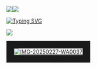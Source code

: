 <a><img src='https://i.imgur.com/LyHic3i.gif'/></a><a><img src='https://i.imgur.com/LyHic3i.gif'/></a>
<p align="center">
<p align="center">

  <a href="https://git.io/typing-svg"><img src="https://readme-typing-svg.demolab.com?font=EB+Garamond&weight=800&size=28&duration=4000&pause=1000&random=false&width=435&lines=+•★⃝ JAVIEL-MD★⃝•;MULTI-DEVICE+WHATSAPP+BOT;DEVELOPED+BY+JAVIEL-TECH" alt="Typing SVG"/></a>
 </p>

 <a><img src='https://i.imgur.com/LyHic3i.gif'/></a> <a>
<p align="center">
<p align="center">

<a href="https://imgbb.com/"><img src="https://i.ibb.co/hJGYsjkR/images-19.jpg" alt="IMG-20250227-WA0037" border="20"></a><br/></a>
</p>
